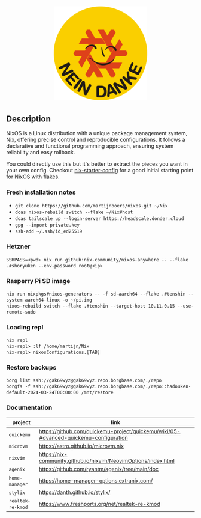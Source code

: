 <h1 align="center">
  <img src="home/assets/img/logo.svg" alt="nixos" width="250">
</h1>

## Description
NixOS is a Linux distribution with a unique package management system, Nix, offering precise control and reproducible configurations. 
It follows a declarative and functional programming approach, ensuring system reliability and easy rollback.

You could directly use this but it's better to extract the pieces 
you want in your own config. Checkout [nix-starter-config](https://github.com/Misterio77/nix-starter-configs)
for a good initial starting point for NixOS with flakes. 


### Fresh installation notes
- `git clone https://github.com/martijnboers/nixos.git ~/Nix`
- `doas nixos-rebuild switch --flake ~/Nix#host`
- `doas tailscale up --login-server https://headscale.donder.cloud`
- `gpg --import private.key`
- `ssh-add ~/.ssh/id_ed25519`

### Hetzner
```
SSHPASS=<pwd> nix run github:nix-community/nixos-anywhere -- --flake .#shoryuken --env-password root@<ip>
```

### Rasperry Pi SD image
```
nix run nixpkgs#nixos-generators -- -f sd-aarch64 --flake .#tenshin --system aarch64-linux -o ~/pi.img
nixos-rebuild switch --flake .#tenshin --target-host 10.11.0.15 --use-remote-sudo
```

### Loading repl
```commandline
nix repl
nix-repl> :lf /home/martijn/Nix
nix-repl> nixosConfigurations.[TAB]
```

### Restore backups
```commandline
borg list ssh://gak69wyz@gak69wyz.repo.borgbase.com/./repo
borgfs -f ssh://gak69wyz@gak69wyz.repo.borgbase.com/./repo::hadouken-default-2024-03-24T00:00:00 /mnt/restore
```


### Documentation
| project           | link |
|-------------------| ---- |
| `quickemu`        | https://github.com/quickemu-project/quickemu/wiki/05-Advanced-quickemu-configuration |
| `microvm`         | https://astro.github.io/microvm.nix |
| `nixvim`          | https://nix-community.github.io/nixvim/NeovimOptions/index.html |
| `agenix`          | https://github.com/ryantm/agenix/tree/main/doc |
| `home-manager`    | https://home-manager-options.extranix.com/ |
| `stylix`          | https://danth.github.io/stylix/ |
| `realtek-re-kmod` | https://www.freshports.org/net/realtek-re-kmod |

